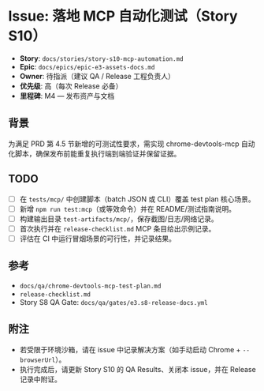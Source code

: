 # Issue: 落地 MCP 自动化测试（Story S10）

- **Story**: `docs/stories/story-s10-mcp-automation.md`
- **Epic**: `docs/epics/epic-e3-assets-docs.md`
- **Owner**: 待指派（建议 QA / Release 工程负责人）
- **优先级**: 高（每次 Release 必备）
- **里程碑**: M4 — 发布资产与文档

## 背景
为满足 PRD 第 4.5 节新增的可测试性要求，需实现 chrome-devtools-mcp 自动化脚本，确保发布前能重复执行端到端验证并保留证据。

## TODO
- [ ] 在 `tests/mcp/` 中创建脚本（batch JSON 或 CLI）覆盖 test plan 核心场景。
- [ ] 新增 `npm run test:mcp`（或等效命令）并在 README/测试指南说明。
- [ ] 构建输出目录 `test-artifacts/mcp/`，保存截图/日志/网络记录。
- [ ] 首次执行并在 `release-checklist.md` MCP 条目给出示例记录。
- [ ] 评估在 CI 中运行冒烟场景的可行性，并记录结果。

## 参考
- `docs/qa/chrome-devtools-mcp-test-plan.md`
- `release-checklist.md`
- Story S8 QA Gate: `docs/qa/gates/e3.s8-release-docs.yml`

## 附注
- 若受限于环境沙箱，请在 issue 中记录解决方案（如手动启动 Chrome + `--browserUrl`）。
- 执行完成后，请更新 Story S10 的 QA Results、关闭本 issue，并在 Release 记录中附证。
